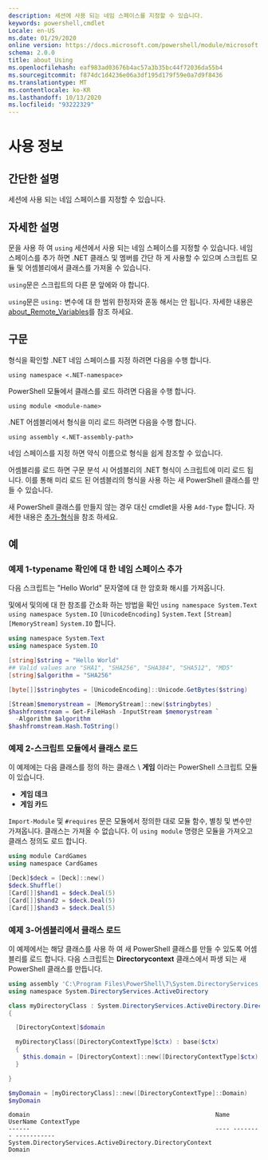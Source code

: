 ```yaml
---
description: 세션에 사용 되는 네임 스페이스를 지정할 수 있습니다.
keywords: powershell,cmdlet
Locale: en-US
ms.date: 01/29/2020
online version: https://docs.microsoft.com/powershell/module/microsoft.powershell.core/about/about_using?view=powershell-7.1&WT.mc_id=ps-gethelp
schema: 2.0.0
title: about_Using
ms.openlocfilehash: eaf983ad03676b4ac57a3b35bc44f72036da55b4
ms.sourcegitcommit: f874dc1d4236e06a3df195d179f59e0a7d9f8436
ms.translationtype: MT
ms.contentlocale: ko-KR
ms.lasthandoff: 10/13/2020
ms.locfileid: "93222329"
---
```

# <a name="about-using"></a>사용 정보

## <a name="short-description"></a>간단한 설명
세션에 사용 되는 네임 스페이스를 지정할 수 있습니다.

## <a name="long-description"></a>자세한 설명

문을 사용 하 여 `using` 세션에서 사용 되는 네임 스페이스를 지정할 수 있습니다. 네임 스페이스를 추가 하면 .NET 클래스 및 멤버를 간단 하 게 사용할 수 있으며 스크립트 모듈 및 어셈블리에서 클래스를 가져올 수 있습니다.

`using`문은 스크립트의 다른 문 앞에와 야 합니다.

`using`문은 `using:` 변수에 대 한 범위 한정자와 혼동 해서는 안 됩니다. 자세한 내용은 [about_Remote_Variables](about_Remote_Variables.md)를 참조 하세요.

## <a name="syntax"></a>구문

형식을 확인할 .NET 네임 스페이스를 지정 하려면 다음을 수행 합니다.

```
using namespace <.NET-namespace>
```

PowerShell 모듈에서 클래스를 로드 하려면 다음을 수행 합니다.

```
using module <module-name>
```

.NET 어셈블리에서 형식을 미리 로드 하려면 다음을 수행 합니다.

```
using assembly <.NET-assembly-path>
```

네임 스페이스를 지정 하면 약식 이름으로 형식을 쉽게 참조할 수 있습니다.

어셈블리를 로드 하면 구문 분석 시 어셈블리의 .NET 형식이 스크립트에 미리 로드 됩니다. 이를 통해 미리 로드 된 어셈블리의 형식을 사용 하는 새 PowerShell 클래스를 만들 수 있습니다.

새 PowerShell 클래스를 만들지 않는 경우 대신 cmdlet을 사용 `Add-Type` 합니다. 자세한 내용은 [추가-형식](xref:Microsoft.PowerShell.Utility.Add-Type)을 참조 하세요.

## <a name="examples"></a>예

### <a name="example-1---add-namespaces-for-typename-resolution"></a>예제 1-typename 확인에 대 한 네임 스페이스 추가

다음 스크립트는 "Hello World" 문자열에 대 한 암호화 해시를 가져옵니다.

및에서 및의에 대 한 참조를 간소화 하는 방법을 확인 `using namespace System.Text` `using namespace System.IO` `[UnicodeEncoding]` `System.Text` `[Stream]` `[MemoryStream]` `System.IO` 합니다.

```powershell
using namespace System.Text
using namespace System.IO

[string]$string = "Hello World"
## Valid values are "SHA1", "SHA256", "SHA384", "SHA512", "MD5"
[string]$algorithm = "SHA256"

[byte[]]$stringbytes = [UnicodeEncoding]::Unicode.GetBytes($string)

[Stream]$memorystream = [MemoryStream]::new($stringbytes)
$hashfromstream = Get-FileHash -InputStream $memorystream `
  -Algorithm $algorithm
$hashfromstream.Hash.ToString()
```

### <a name="example-2---load-classes-from-a-script-module"></a>예제 2-스크립트 모듈에서 클래스 로드

이 예제에는 다음 클래스를 정의 하는 클래스 \ **게임** 이라는 PowerShell 스크립트 모듈이 있습니다.

- **게임 데크**
- **게임 카드**

`Import-Module` 및 `#requires` 문은 모듈에서 정의한 대로 모듈 함수, 별칭 및 변수만 가져옵니다. 클래스는 가져올 수 없습니다. 이 `using module` 명령은 모듈을 가져오고 클래스 정의도 로드 합니다.

```powershell
using module CardGames
using namespace CardGames

[Deck]$deck = [Deck]::new()
$deck.Shuffle()
[Card[]]$hand1 = $deck.Deal(5)
[Card[]]$hand2 = $deck.Deal(5)
[Card[]]$hand3 = $deck.Deal(5)
```

### <a name="example-3---load-classes-from-an-assembly"></a>예제 3-어셈블리에서 클래스 로드

이 예제에서는 해당 클래스를 사용 하 여 새 PowerShell 클래스를 만들 수 있도록 어셈블리를 로드 합니다. 다음 스크립트는 **Directorycontext** 클래스에서 파생 되는 새 PowerShell 클래스를 만듭니다.

```powershell
using assembly 'C:\Program Files\PowerShell\7\System.DirectoryServices.dll'
using namespace System.DirectoryServices.ActiveDirectory

class myDirectoryClass : System.DirectoryServices.ActiveDirectory.DirectoryContext
{

  [DirectoryContext]$domain

  myDirectoryClass([DirectoryContextType]$ctx) : base($ctx)
  {
    $this.domain = [DirectoryContext]::new([DirectoryContextType]$ctx)
  }

}

$myDomain = [myDirectoryClass]::new([DirectoryContextType]::Domain)
$myDomain
```

```Output
domain                                                    Name UserName ContextType
------                                                    ---- -------- -----------
System.DirectoryServices.ActiveDirectory.DirectoryContext                    Domain
```

